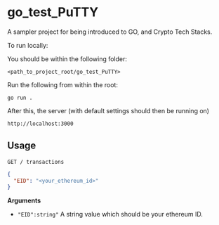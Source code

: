 # go_test_PuTTY
A sampler project for being introduced to GO, and Crypto Tech Stacks.

To run locally:

You should be within the following folder:
```log
<path_to_project_root/go_test_PuTTY>
```

Run the following from within the root:

```shell script
go run .
```

After this, the server (with default settings should then be running on)
```html
http://localhost:3000
```

## Usage 

`GET / transactions`

```json
{
  "EID": "<your_ethereum_id>"
}
```

**Arguments**

- `"EID":string"` A string value which should be your ethereum ID.